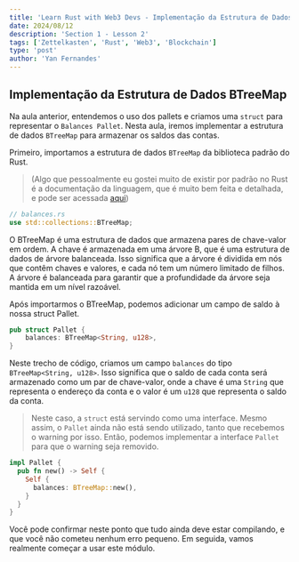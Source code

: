 ```yaml
---
title: 'Learn Rust with Web3 Devs - Implementação da Estrutura de Dados BTreeMap'
date: 2024/08/12
description: 'Section 1 - Lesson 2'
tags: ['Zettelkasten', 'Rust', 'Web3', 'Blockchain']
type: 'post'
author: 'Yan Fernandes'
---
```


## Implementação da Estrutura de Dados BTreeMap

Na aula anterior, entendemos o uso dos pallets e criamos uma `struct` para representar o `Balances Pallet`. Nesta aula,
iremos implementar a estrutura de dados `BTreeMap` para armazenar os saldos das contas.

Primeiro, importamos a estrutura de dados `BTreeMap` da biblioteca padrão do Rust.

> (Algo que pessoalmente eu gostei muito de existir por padrão no Rust é a documentação da linguagem, que é muito bem
> feita e detalhada, e pode ser acessada [aqui](https://doc.rust-lang.org/std/collections/struct.BTreeMap.html))

```rust
// balances.rs
use std::collections::BTreeMap;
```

O BTreeMap é uma estrutura de dados que armazena pares de chave-valor em ordem. A chave é armazenada em uma árvore B,
que é uma estrutura de dados de árvore balanceada. Isso significa que a árvore é dividida em nós que contêm chaves e
valores, e cada nó tem um número limitado de filhos. A árvore é balanceada para garantir que a profundidade da árvore
seja mantida em um nível razoável.

Após importarmos o BTreeMap, podemos adicionar um campo de saldo à nossa struct Pallet.

```rust
pub struct Pallet {
    balances: BTreeMap<String, u128>,
}
```

Neste trecho de código, criamos um campo `balances` do tipo `BTreeMap<String, u128>`. Isso significa que o saldo de cada
conta será armazenado como um par de chave-valor, onde a chave é uma `String` que representa o endereço da conta e o
valor é um `u128` que representa o saldo da conta.

> Neste caso, a `struct` está servindo como uma interface. Mesmo assim, o `Pallet` ainda não está sendo utilizado, tanto
> que recebemos o warning por isso. Então, podemos implementar a interface `Pallet` para que o warning seja removido.

```rust
impl Pallet {
  pub fn new() -> Self {
    Self {
      balances: BTreeMap::new(),
    }
  }
}
```

Você pode confirmar neste ponto que tudo ainda deve estar compilando, e que você não cometeu nenhum erro pequeno. Em
seguida, vamos realmente começar a usar este módulo.
